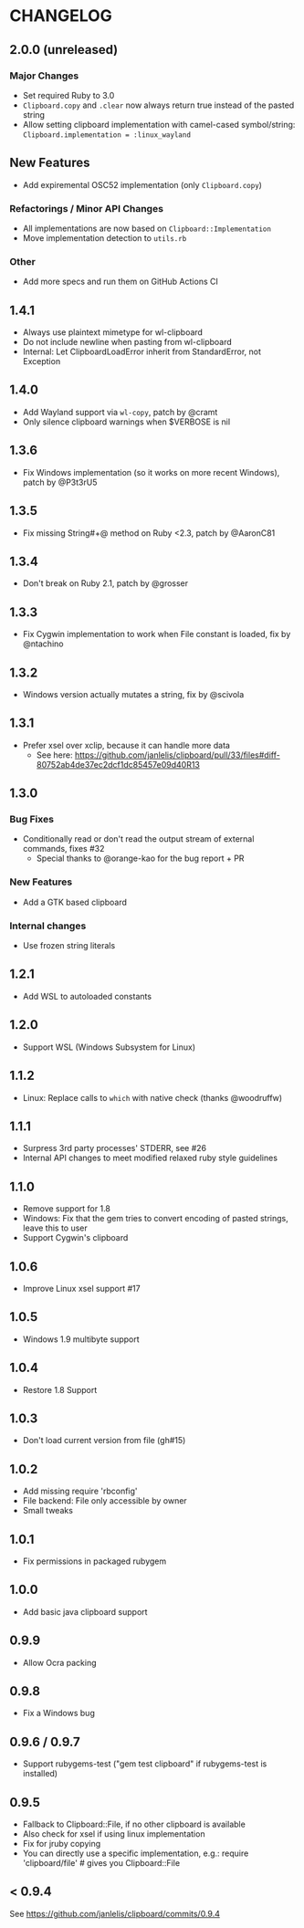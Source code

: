 # CHANGELOG

## 2.0.0 (unreleased)

### Major Changes
* Set required Ruby to 3.0
* `Clipboard.copy` and `.clear` now always return true instead of the pasted string
* Allow setting clipboard implementation with camel-cased symbol/string:
  `Clipboard.implementation = :linux_wayland`

## New Features
* Add expiremental OSC52 implementation (only `Clipboard.copy`)

### Refactorings / Minor API Changes
* All implementations are now based on `Clipboard::Implementation`
* Move implementation detection to `utils.rb`

### Other
* Add more specs and run them on GitHub Actions CI

## 1.4.1
* Always use plaintext mimetype for wl-clipboard
* Do not include newline when pasting from wl-clipboard
* Internal: Let ClipboardLoadError inherit from StandardError, not Exception

## 1.4.0
* Add Wayland support via `wl-copy`, patch by @cramt
* Only silence clipboard warnings when $VERBOSE is nil

## 1.3.6
* Fix Windows implementation (so it works on more recent Windows), patch by @P3t3rU5

## 1.3.5
* Fix missing String#+@ method on Ruby <2.3, patch by @AaronC81

## 1.3.4
* Don't break on Ruby 2.1, patch by @grosser

## 1.3.3
* Fix Cygwin implementation to work when File constant is loaded, fix by @ntachino

## 1.3.2
* Windows version actually mutates a string, fix by @scivola

## 1.3.1
* Prefer xsel over xclip, because it can handle more data
  * See here: https://github.com/janlelis/clipboard/pull/33/files#diff-80752ab4de37ec2dcf1dc85457e09d40R13

## 1.3.0
### Bug Fixes
* Conditionally read or don't read the output stream of external commands, fixes #32
  * Special thanks to @orange-kao for the bug report + PR

### New Features
* Add a GTK based clipboard

### Internal changes
* Use frozen string literals

## 1.2.1
* Add WSL to autoloaded constants

## 1.2.0
* Support WSL (Windows Subsystem for Linux)

## 1.1.2
* Linux: Replace calls to `which` with native check (thanks @woodruffw)

## 1.1.1
* Surpress 3rd party processes' STDERR, see #26
* Internal API changes to meet modified relaxed ruby style guidelines

## 1.1.0
* Remove support for 1.8
* Windows: Fix that the gem tries to convert encoding of pasted strings, leave this to user
* Support Cygwin's clipboard

## 1.0.6
* Improve Linux xsel support #17

## 1.0.5
* Windows 1.9 multibyte support

## 1.0.4
* Restore 1.8 Support

## 1.0.3
* Don't load current version from file (gh#15)

## 1.0.2
* Add missing require 'rbconfig'
* File backend: File only accessible by owner
* Small tweaks

## 1.0.1
* Fix permissions in packaged rubygem

## 1.0.0
* Add basic java clipboard support

## 0.9.9
* Allow Ocra packing

## 0.9.8
* Fix a Windows bug

## 0.9.6 / 0.9.7
* Support rubygems-test ("gem test clipboard" if rubygems-test is installed)

## 0.9.5
* Fallback to Clipboard::File, if no other clipboard is available
* Also check for xsel if using linux implementation
* Fix for jruby copying
* You can directly use a specific implementation, e.g.: require
  'clipboard/file' # gives you Clipboard::File

## < 0.9.4
See https://github.com/janlelis/clipboard/commits/0.9.4
